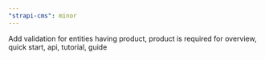 ```yaml
---
"strapi-cms": minor
---
```


Add validation for entities having product, product is required for overview, quick start, api, tutorial, guide
